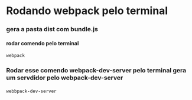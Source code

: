 # Rodando webpack pelo terminal

### gera a pasta dist com bundle.js

#### rodar comendo pelo terminal

```
webpack
```

### Rodar esse comendo webpack-dev-server pelo terminal gera um servdidor pelo webpack-dev-server

####

```
webbpack-dev-server
```
